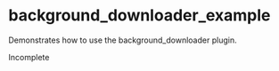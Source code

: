 # background_downloader_example

Demonstrates how to use the background_downloader plugin.

Incomplete
